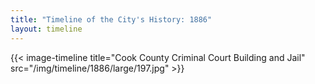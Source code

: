 ```yaml
---
title: "Timeline of the City's History: 1886"
layout: timeline
---
```


{{< image-timeline title="Cook County Criminal Court Building and Jail" src="/img/timeline/1886/large/197.jpg" >}}
